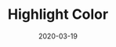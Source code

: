 ---
posttype: 'product'
slug: highlight-color
title: Highlight Color
date: 2020-03-19
id: 015
guid: 75cd2675-446f-4738-bf14-7db4cf8cb31e
price: 5
image: ./mongoose.jpg
description: Change the highlight color of all text on your website to match your brand's theme. Any hex color will work! Available for both Squarespace 7.0 & 7.1 official templates.

video: ./HighlightColorSquarepatch.mp4

---